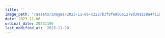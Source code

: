 ```yaml
---
title: ''
image_path: "/assets/images/2023-11-06-c2227b3f8fe95061279d30a188a4411a.jpeg"
date: 2023-11-06
ordinal_date: 20231106
last_modified_at: '2023-11-20'
---
```

